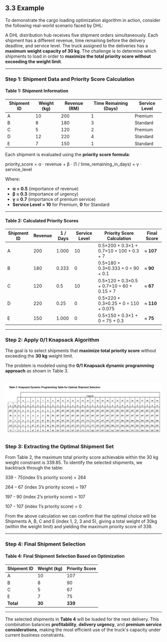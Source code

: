## **3.3 Example**

To demonstrate the cargo loading optimization algorithm in action, consider the following real-world scenario faced by DHL:

A DHL distribution hub receives five shipment orders simultaneously. Each shipment has a different revenue, time remaining before the delivery deadline, and service level. The truck assigned to the deliveries has a **maximum weight capacity of 30 kg**. The challenge is to determine which shipments to load in order to **maximize the total priority score without exceeding the weight limit**.

---

### **Step 1: Shipment Data and Priority Score Calculation**

#### **Table 1: Shipment Information**

| Shipment ID | Weight (kg) | Revenue (RM) | Time Remaining (Days) | Service Level |
|-------------|-------------|--------------|------------------------|----------------|
| A           | 10          | 200          | 1                      | Premium        |
| B           | 8           | 180          | 3                      | Standard       |
| C           | 5           | 120          | 2                      | Premium        |
| D           | 12          | 220          | 4                      | Standard       |
| E           | 7           | 150          | 1                      | Standard       |

Each shipment is evaluated using the **priority score formula**:

priority_score = α ⋅ revenue + β ⋅ (1 / time_remaining_in_days) + γ ⋅ service_level


Where:

- **α = 0.5** (importance of revenue)  
- **β = 0.3** (importance of urgency)  
- **γ = 0.7** (importance of premium service)  
- **Service Level = 10** for Premium, **0** for Standard  

---

#### **Table 2: Calculated Priority Scores**

| Shipment ID | Revenue | 1 / Days | Service Level | Priority Score Calculation                      | Final Score |
|-------------|---------|----------|----------------|--------------------------------------------------|-------------|
| A           | 200     | 1.000    | 10             | 0.5×200 + 0.3×1 + 0.7×10 = 100 + 0.3 + 7        | ≈ **107**   |
| B           | 180     | 0.333    | 0              | 0.5×180 + 0.3×0.333 + 0 = 90 + 0.1              | ≈ **90**    |
| C           | 120     | 0.5      | 10             | 0.5×120 + 0.3×0.5 + 0.7×10 = 60 + 0.15 + 7      | ≈ **67**    |
| D           | 220     | 0.25     | 0              | 0.5×220 + 0.3×0.25 + 0 = 110 + 0.075            | ≈ **110**   |
| E           | 150     | 1.000    | 0              | 0.5×150 + 0.3×1 + 0 = 75 + 0.3                  | ≈ **75**    |

---

### **Step 2: Apply 0/1 Knapsack Algorithm**

The goal is to select shipments that **maximize total priority score** without exceeding the **30 kg** weight limit.

The problem is modeled using the **0/1 Knapsack dynamic programming approach** as shown in Table 3.

![Table 3](../../images/table_3.png)
---

### **Step 3: Extracting the Optimal Shipment Set**

From Table 2, the maximum total priority score achievable within the 30 kg weight constraint is 339.85. To identify the selected shipments, we backtrack through the table:

339 - 75(index 5’s priority score) = 264

264 – 67 (index 3’s priority score) = 197

197 - 90 (index 2’s priority score) = 107

107 - 107 (index 1’s priority score) = 0

From the above calculation we can confirm that the optimal choice will be Shipments A, B, C and E (index 1, 2, 3 and 5), giving a total weight of 30kg (within the weight limit) and yielding the maximum priority score of 339.

---

### **Step 4: Final Shipment Selection**

#### **Table 4: Final Shipment Selection Based on Optimization**

| Shipment ID | Weight (kg) | Priority Score |
|-------------|--------------|----------------|
| A           | 10           | 107            |
| B           | 8            | 90             |
| C           | 5            | 67             |
| E           | 7            | 75             |
| **Total**   | **30**       | **339**        |

---

The selected shipments in **Table 4** will be loaded for the next delivery. This combination balances **profitability**, **delivery urgency**, and **premium service considerations**, making the most efficient use of the truck's capacity under current business constraints.

